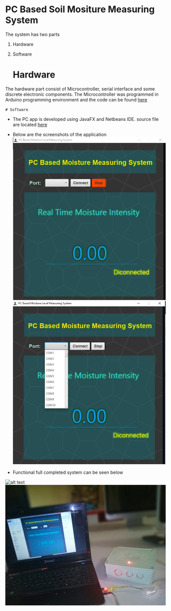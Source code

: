 # PC Based Soil Mositure Measuring System

The system has two parts
1. Hardware
2. Software

	# Hardware
The hardware part consist of Microcontroller, serial interface and some discrete electronic components.
The Microcontroller was programmed in Arduino programming environment and the code can be found [here](https://github.com/Turnyur/moisture_measuring/blob/master/arduino_code/pc_based_soil_moisture_measuring_system.ino)

	# Software

* The PC app is developed using JavaFX and Netbeans IDE.
source file are located [here](https://github.com/Turnyur/moisture_measuring/tree/master/system_code)
* Below are the screenshots of the application
![alt text](https://github.com/Turnyur/moisture_measuring/blob/master/shot1.png)
![alt text](https://github.com/Turnyur/moisture_measuring/blob/master/shot2.png)


* Functional full completed system can be seen below

![alt text](https://github.com/Turnyur/moisture_measuring/blob/master/1a6c901c-5957-44f0-aaaa-befe474a1442.jpgg)
![alt text](https://github.com/Turnyur/moisture_measuring/blob/master/ea604e3c-2a5e-431c-8b47-461912e6aa72.jpg)
